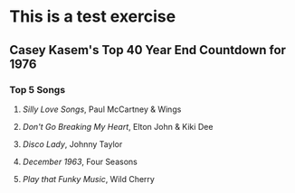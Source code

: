 # This is a test exercise

## Casey Kasem's Top 40 Year End Countdown for 1976

### Top 5 Songs

1. *Silly Love Songs*, Paul McCartney & Wings

1. *Don't Go Breaking My Heart*, Elton John & Kiki Dee

1. *Disco Lady*, Johnny Taylor

1. *December 1963*, Four Seasons

1. *Play that Funky Music*, Wild Cherry
